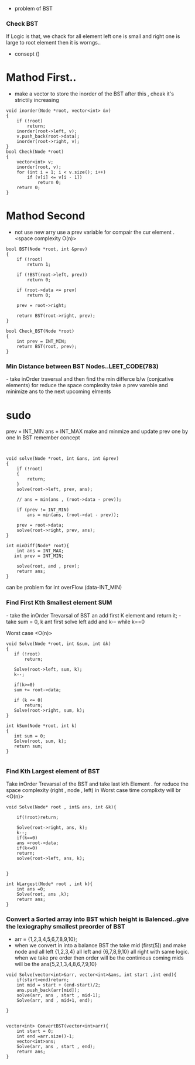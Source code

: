 - problem of BST
### Check BST
<imp> If Logic is that, we chack for all element left one is small and right one is large to root element then
     it is worngs..

- consept (<find inOrder of Tree if its is strictly increasing  sorted array then its BST>)

# Mathod First..
- make a vector to store the inorder of the BST after this , cheak it's strictily increasing

```
void inorder(Node *root, vector<int> &v)
{
    if (!root)
        return;
    inorder(root->left, v);
    v.push_back(root->data);
    inorder(root->right, v);
}
bool Check(Node *root)
{
    vector<int> v;
    inorder(root, v);
    for (int i = 1; i < v.size(); i++)
        if (v[i] <= v[i - 1])
            return 0;
    return 0;
}

```
# Mathod Second
- not use new arry use a prev variable for compair the cur element . <space complexity O(n)>


```
bool BST(Node *root, int &prev)
{
    if (!root)
        return 1;

    if (!BST(root->left, prev))
        return 0;

    if (root->data <= prev)
        return 0;

    prev = root->right;

    return BST(root->right, prev);
}

bool Check_BST(Node *root)
{
    int prev = INT_MIN;
    return BST(root, prev);
}

```


### Min Distance between BST Nodes..LEET_CODE(783)

-<approch>  take inOrder traversal and then find the min differce b/w (conjcative elements)
for reduce the space complexity take a prev vareble and minimize ans to the next upcoming elments 

# sudo
  prev = INT_MIN
  ans = INT_MAX
  make and minmize and update prev one by one 
<note> In BST remember <INORDER> concept

```


void solve(Node *root, int &ans, int &prev)
{
    if (!root)
    {
        return;
    }
    solve(root->left, prev, ans);

    // ans = min(ans , (root->data - prev));

    if (prev != INT_MIN)
        ans = min(ans, (root->dat - prev));

    prev = root->data;
    solve(root->right, prev, ans);
}

int minDiff(Node* root){
    int ans = INT_MAX;
   int prev = INT_MIN;

    solve(root, and , prev);
    return ans;
}

```
<note> can be problem for int overFlow (data-INT_MIN)



### Find First Kth Smallest element SUM <GFG>
 <approch>
 - take the inOrder Trevarsal of BST an add first K element and return it;
 <approch 2>
 - take sum = 0, k ant first solve left add and k-- while k==0

 <Time> Worst case <O(n)>

 ```
void Solve(Node *root, int &sum, int &k)
{
    if (!root)
        return;

    Solve(root->left, sum, k);
    k--;

    if(k>=0)
    sum += root->data;

    if (k <= 0)
        return;
    Solve(root->right, sum, k);
}

int kSum(Node *root, int k)
{
    int sum = 0;
    Solve(root, sum, k);
    return sum;
}


 ```

### Find Kth Largest element  of BST <GFG>

<approch> Take inOrder Trevarsal of the BST and take last kth Element .
<approch> for reduce the space  complexity (right , node , left)
<time> in Worst case time complixty will br <O(n)>

```
void Solve(Node* root , int& ans, int &k){

    if(!root)return;

    Solve(root->right, ans, k);
    k--;
    if(k==0)
    ans =root->data;
    if(k<=0)
    return;
    solve(root->left, ans, k);


}

int kLargest(Node* root , int k){
    int ans =0;
    Solve(root, ans ,k);
    return ans;
}

```

### Convert a  Sorted array  into BST which height is Balenced..give the lexiography smallest preorder of BST
- arr = {1,2,3,4,5,6,7,8,9,10};
- when we convert in into a balance BST the take mid (first(5)) and make node and all left {1,2,3,4} all left and
{6,7,8,9,10} all right with same logic.
when we take pre order then order will be the continious coming mids will be the ans{5,2,1,3,4,8,6,7,9,10}

```
void Solve(vector<int>&arr, vector<int>&ans, int start ,int end){
    if(start>end)return;
    int mid = start + (end-start)/2;
    ans.push_back(arr[mid]);
    solve(arr, ans , start , mid-1);
    Solve(arr, and , mid+1, end);

}


vector<int> ConvertBST(vector<int>arr){
    int start = 0;
    int end =arr.size()-1;
    vector<int>ans;
    Solve(arr, ans , start , end);
    return ans;
}

```
